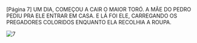 [Página 7]
UM DIA, COMEÇOU A CAIR O MAIOR TORÓ. A MÃE DO PEDRO PEDIU PRA ELE
ENTRAR EM CASA. E LÁ FOI ELE, CARREGANDO OS PREGADORES
COLORIDOS ENQUANTO ELA RECOLHIA A ROUPA.

![7](./img/page_7-01.jpg)
